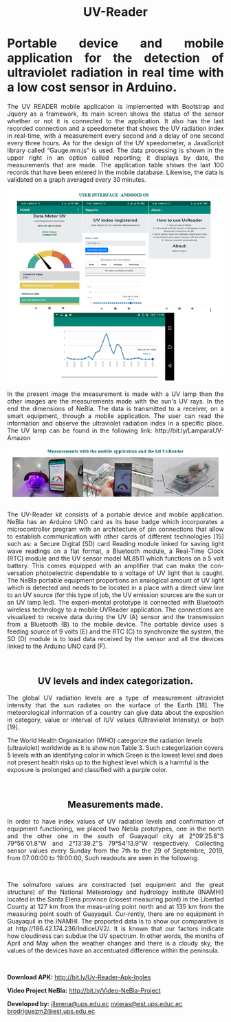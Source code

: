 <h1 align="center"> UV-Reader</h1>
<h1 align="justify">Portable device and mobile application for the detection of ultraviolet radiation in real time with a low cost sensor in Arduino.</h1>
   
<p align="justify">
The UV READER mobile application is implemented with Bootstrap and Jquery as a framework, its main screen shows the status of the sensor whether or not it is connected to the application. It also has the last recorded connection and a speedometer that shows the UV radiation index in real-time, with a measurement every second and a delay of one second every three hours. As for the design of the UV speedometer, a JavaScript library called “Gauge.min.js” is used.
The data processing is shown in the upper right in an option called reporting; it displays by date, the measurements that are made. The application table shows the last 100 records that have been entered in the mobile database. Likewise, the data is validated on a graph averaged every 30 minutes.
</p>

<p align="center">
  <a target="_blank" rel="noopener noreferrer" href="https://github.com/brodriguezm998/UV-Reader/blob/master/ImagenesUVReader/Interface-UvReader.PNG">
    <img src="https://github.com/brodriguezm998/UV-Reader/blob/master/ImagenesUVReader/Interface-UvReader.PNG" alt="" style="max-width:100%;">
  </a>
</p>

<p align="justify">
In the present image the measurement is made with a UV lamp then the other images are the measurements made with the sun's UV rays. In the end the dimensions of NeBla.
The data is transmitted to a receiver, on a smart equipment, through a mobile application. The user can read the information and observe the ultraviolet radiation index in a specific place.
The UV lamp can be found in the following link: http://bit.ly/LamparaUV-Amazon
</p>


<p align="center">
  <a target="_blank" rel="noopener noreferrer" href="https://github.com/brodriguezm998/UV-Reader/blob/master/ImagenesUVReader/Kit-UvReader-NeBla.PNG">
    <img src="https://github.com/brodriguezm998/UV-Reader/blob/master/ImagenesUVReader/Kit-UvReader-NeBla.PNG" alt="" style="max-width:100%;">
  </a>
</p>

<p align="justify">
The UV-Reader kit consists of a portable device and mobile application.  NeBla has an Arduino UNO card as its base badge which incorporates a microcontroller program with an architecture of pin connections that allow to establish communication with other cards of different technologies [15] such as: a Secure Digital (SD) card Reading module linked for saving light wave readings on a flat format, a Bluetooth module, a Real-Time Clock (RTC) module and the UV sensor model ML8511 which functions on a 5 volt battery. This comes equipped with an amplifier that can make the con-versation photoelectric dependable to a voltage of UV light that is caught. The NeBla portable equipment proportions an analogical amount of UV light which is detected and needs to be located in a place with a direct view line to an UV source (for this type of job, the UV emission sources are the sun or an UV lamp led). The experi-mental prototype is connected with Bluetooth wireless technology to a mobile UVReader application. The connections are visualized to receive data during the UV (A) sensor and the transmission from a Bluetooth (B) to the mobile device. The portable device uses a feeding source of 9 volts (E) and the RTC (C) to synchronize the system, the SD (D) module is to load data received by the sensor and all the devices linked to the Arduino UNO card (F).
</p>

<p align="center">
  <a target="_blank" rel="noopener noreferrer" href="https://github.com/nvieras/NeBla/blob/master/ImagenesNebla/Nebla-PieFoto.png">
    <img src="https://github.com/nvieras/NeBla/blob/master/ImagenesNebla/Nebla-PieFoto.png" alt="" style="max-width:100%;">
  </a>
</p>

<h2 align="center"> UV levels and index categorization.</h2>

<p align="justify">
The global UV radiation levels are a type of measurement ultraviolet intensity that the sun radiates on the surface of the Earth [18]. The meteorological information of a country can give data about the exposition in category, value or interval of IUV values (Ultraviiolet Intensity) or both [19].

The World Health Organization (WHO) categorize the radiation levels (ultraviolet) worldwide as it is show non Table 3. Such categorization covers 5 levels with an identifying color in which Green is the lowest level and does not present health risks up to the highest level which is a harmful is the exposure is prolonged and classified with a purple color.   
</p>

<p align="center">
  <a target="_blank" rel="noopener noreferrer" href="https://github.com/nvieras/NeBla/blob/master/Mediciones/Tabla-Colores.PNG">
    <img src="https://github.com/nvieras/NeBla/blob/master/Mediciones/Tabla-Colores.PNG" alt="" style="max-width:100%;">
  </a>
</p>

<h2 align="center">Measurements made.</h2>

<p align="justify">
In order to have index values of UV radiation levels and confirmation of equipment functioning, we placed two Nebla prototypes, one in the north and the other one in the south of Guayaquil city at 2°09'25.8"S 79°56'01.8"W and 2°13'39.2"S 79°54'13.9"W respectively. Collecting sensor values every Sunday from the 7th to the 29 of Septembre, 2019, from 07:00:00 to 19:00:00, Such readouts are seen in the following.
</p>

<p align="center">
  <a target="_blank" rel="noopener noreferrer" href="https://github.com/nvieras/NeBla/blob/master/Mediciones/North-vs-South.png">
    <img src="https://github.com/nvieras/NeBla/blob/master/Mediciones/North-vs-South.png" alt="" style="max-width:100%;">
  </a>
</p>

<p align="justify">
The solmaforo values are constracted (set equipment and the great structure) of the National Meteorology and hydrology institute (INAMHI) located in the Santa Elena province (closest measuring point) in the Libertad County at 127 km from the meas-uring point north and at 135 km from the measuring point south of Guayaquil. Cur-rently, there are no equipment in Guayaquil in the INAMHI. The proported data is to show our comparative is at http://186.42.174.236/IndiceUV2/. It is known that our factors indicate how cloudiness can subdue the UV spectrum. In other words, the months of April and May when the weather changes and there is a cloudy sky, the values of the devices have an accentuated difference within the peninsula.
</p>

<p align="center">
  <a target="_blank" rel="noopener noreferrer" href="https://github.com/nvieras/NeBla/blob/master/Mediciones/Inamhi-vs-UVReader.png">
    <img src="https://github.com/nvieras/NeBla/blob/master/Mediciones/Inamhi-vs-UVReader.png" alt="" style="max-width:100%;">
  </a>
</p>


<strong>Download APK:</strong> http://bit.ly/Uv-Reader-Apk-Ingles

<strong>Video Project NeBla:</strong> http://bit.ly/Video-NeBla-Project

<strong>Developed by:</strong> jllerena@ups.edu.ec nvieras@est.ups.educ.ec brodriguezm2@est.ups.edu.ec
